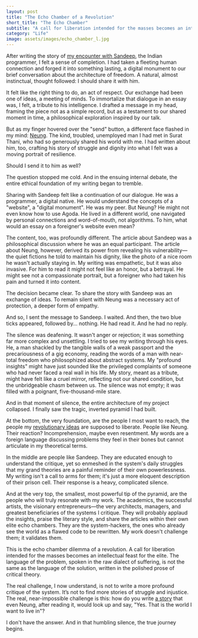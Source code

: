 ```yaml
---
layout: post
title: "The Echo Chamber of a Revolution"
short_title: "The Echo Chamber"
subtitle: "A call for liberation intended for the masses becomes an intellectual feast for the elite."
category: "Life"
image: assets/images/echo_chamber_l.jpg
---
```


After writing the story of [my encounter with Sandeep](https://sparktsang.github.io/life/2025/09/22/three-walls.html), the Indian programmer, I felt a sense of completion. I had taken a fleeting human connection and forged it into something lasting, a digital monument to our brief conversation about the architecture of freedom. A natural, almost instinctual, thought followed: I should share it with him.

It felt like the right thing to do, an act of respect. Our exchange had been one of ideas, a meeting of minds. To immortalize that dialogue in an essay was, I felt, a tribute to his intelligence. I drafted a message in my head, framing the piece not as a simple record, but as a testament to our shared moment in time, a philosophical exploration inspired by our talk.

But as my finger hovered over the "send" button, a different face flashed in my mind: [Neung](https://sparktsang.github.io/life/2025/09/16/02-man-from-nowhere.html). The kind, troubled, unemployed man I had met in Surat Thani, who had so generously shared his world with me. I had written about him, too, crafting his story of struggle and dignity into what I felt was a moving portrait of resilience.

Should I send it to him as well?

The question stopped me cold. And in the ensuing internal debate, the entire ethical foundation of my writing began to tremble.

Sharing with Sandeep felt like a continuation of our dialogue. He was a programmer, a digital native. He would understand the concepts of a "website", a "digital monument". He was my peer. But Neung? He might not even know how to use Agoda. He lived in a different world, one navigated by personal connections and word-of-mouth, not algorithms. To him, what would an essay on a foreigner's website even mean?

The content, too, was profoundly different. The article about Sandeep was a philosophical discussion where he was an equal participant. The article about Neung, however, derived its power from revealing his vulnerability—the quiet fictions he told to maintain his dignity, like the photo of a nice room he wasn't actually staying in. My writing was empathetic, but it was also invasive. For him to read it might not feel like an honor, but a betrayal. He might see not a compassionate portrait, but a foreigner who had taken his pain and turned it into content.

The decision became clear. To share the story with Sandeep was an exchange of ideas. To remain silent with Neung was a necessary act of protection, a deeper form of empathy.

And so, I sent the message to Sandeep. I waited. And then, the two blue ticks appeared, followed by... nothing. He had read it. And he had no reply.

The silence was deafening. It wasn't anger or rejection; it was something far more complex and unsettling. I tried to see my writing through his eyes. He, a man shackled by the tangible walls of a weak passport and the precariousness of a gig economy, reading the words of a man with near-total freedom who philosophized about abstract systems. My "profound insights" might have just sounded like the privileged complaints of someone who had never faced a real wall in his life. My story, meant as a tribute, might have felt like a cruel mirror, reflecting not our shared condition, but the unbridgeable chasm between us. The silence was not empty; it was filled with a poignant, five-thousand-mile stare.

And in that moment of silence, the entire architecture of my project collapsed. I finally saw the tragic, inverted pyramid I had built.

At the bottom, the very foundation, are the people I most want to reach, the people my [revolutionary ideas](https://sparktsang.github.io/philosophy.html) are supposed to liberate. People like Neung. Their reaction? Incomprehension, maybe even resentment. My words are a foreign language discussing problems they feel in their bones but cannot articulate in my theoretical terms.

In the middle are people like Sandeep. They are educated enough to understand the critique, yet so enmeshed in the system's daily struggles that my grand theories are a painful reminder of their own powerlessness. My writing isn't a call to arms for them; it's just a more eloquent description of their prison cell. Their response is a heavy, complicated silence.

And at the very top, the smallest, most powerful tip of the pyramid, are the people who will truly resonate with my work. The academics, the successful artists, the visionary entrepreneurs—the very architects, managers, and greatest beneficiaries of the systems I critique. They will probably applaud the insights, praise the literary style, and share the articles within their own elite echo chambers. They are the system-hackers, the ones who already see the world as a flawed code to be rewritten. My work doesn't challenge them; it validates them.

This is the echo chamber dilemma of a revolution. A call for liberation intended for the masses becomes an intellectual feast for the elite. The language of the problem, spoken in the raw dialect of suffering, is not the same as the language of the solution, written in the polished prose of critical theory.

The real challenge, I now understand, is not to write a more profound critique of the system. It’s not to find more stories of struggle and injustice. The real, near-impossible challenge is this: how do you write [a story](https://sparktsang.github.io/works.html) that even Neung, after reading it, would look up and say, "Yes. That is the world I want to live in"?

I don't have the answer. And in that humbling silence, the true journey begins.
